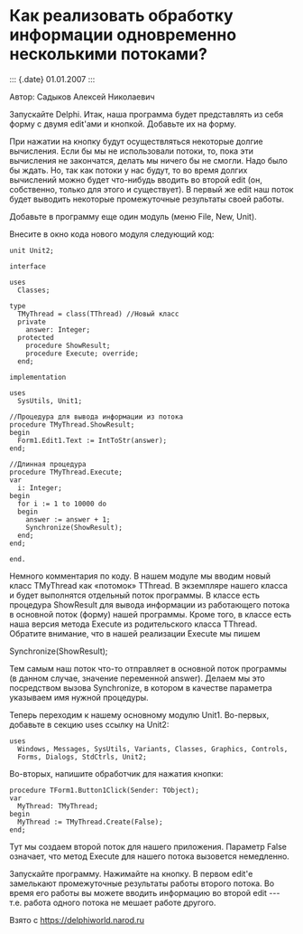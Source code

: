 Как реализовать обработку информации одновременно несколькими потоками?
=======================================================================

::: {.date}
01.01.2007
:::

Автор: Садыков Алексей Николаевич

Запускайте Delphi. Итак, наша программа будет представлять из себя форму
с двумя edit\'ами и кнопкой. Добавьте их на форму.

При нажатии на кнопку будут осуществляться некоторые долгие вычисления.
Если бы мы не использовали потоки, то, пока эти вычисления не
закончатся, делать мы ничего бы не смогли. Надо было бы ждать. Но, так
как потоки у нас будут, то во время долгих вычислений можно будет
что-нибудь вводить во второй edit (он, собственно, только для этого и
существует). В первый же edit наш поток будет выводить некоторые
промежуточные результаты своей работы.

Добавьте в программу еще один модуль (меню File, New, Unit).

Внесите в окно кода нового модуля следующий код:

    unit Unit2;
     
    interface
     
    uses
      Classes;
     
    type
      TMyThread = class(TThread) //Новый класс
      private
        answer: Integer;
      protected
        procedure ShowResult;
        procedure Execute; override;
      end;
     
    implementation
     
    uses
      SysUtils, Unit1;
     
    //Процедура для вывода информации из потока
    procedure TMyThread.ShowResult;
    begin
      Form1.Edit1.Text := IntToStr(answer);
    end;
     
    //Длинная процедура
    procedure TMyThread.Execute;
    var
      i: Integer;
    begin
      for i := 1 to 10000 do
      begin
        answer := answer + 1;
        Synchronize(ShowResult);
      end;
    end;
     
    end.

Немного комментария по коду. В нашем модуле мы вводим новый класс
TMyThread как «потомок» TThread. В экземпляре нашего класса и будет
выполнятся отдельный поток программы. В классе есть процедура ShowResult
для вывода информации из работающего потока в основной поток (форму)
нашей программы. Кроме того, в классе есть наша версия метода Execute из
родительского класса TThread. Обратите внимание, что в нашей реализации
Execute мы пишем

Synchronize(ShowResult);

Тем самым наш поток что-то отправляет в основной поток программы (в
данном случае, значение переменной answer). Делаем мы это посредством
вызова Synchronize, в котором в качестве параметра указываем имя нужной
процедуры.

Теперь переходим к нашему основному модулю Unit1. Во-первых, добавьте в
секцию uses ссылку на Unit2:

    uses
      Windows, Messages, SysUtils, Variants, Classes, Graphics, Controls, 
      Forms, Dialogs, StdCtrls, Unit2;

Во-вторых, напишите обработчик для нажатия кнопки:

    procedure TForm1.Button1Click(Sender: TObject);
    var
      MyThread: TMyThread;
    begin
      MyThread := TMyThread.Create(False);
    end;

Тут мы создаем второй поток для нашего приложения. Параметр False
означает, что метод Execute для нашего потока вызовется немедленно.

Запускайте программу. Нажимайте на кнопку. В первом edit\'е замелькают
промежуточные результаты работы второго потока. Во время его работы вы
можете вводить информацию во второй edit --- т.е. работа одного потока
не мешает работе другого.

Взято с <https://delphiworld.narod.ru>
